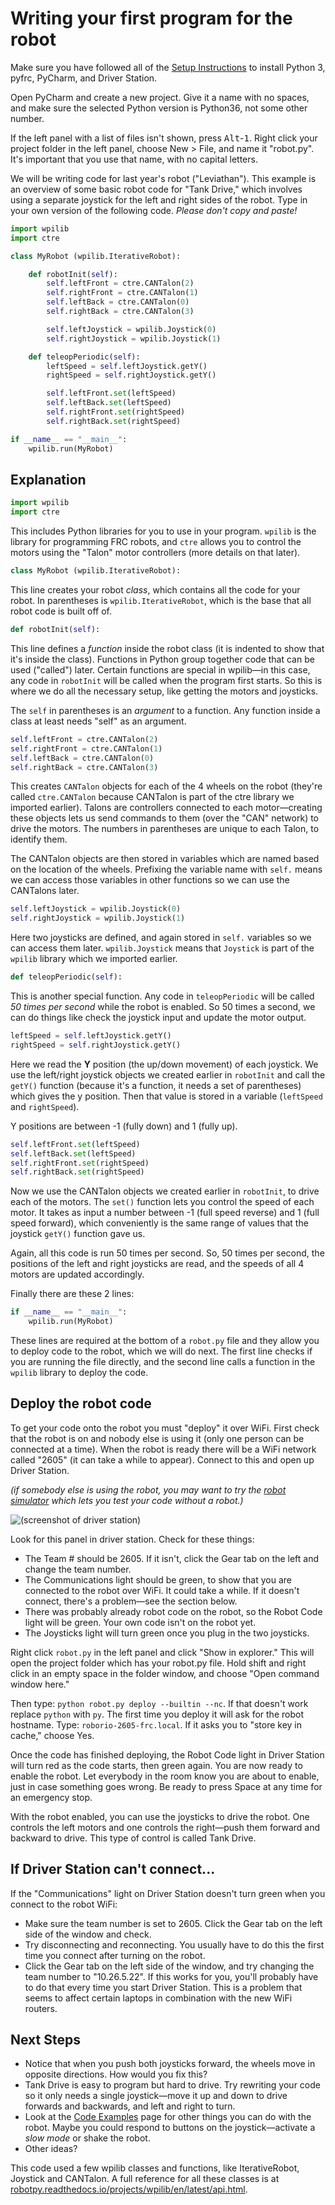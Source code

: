 # Writing your first program for the robot

Make sure you have followed all of the [Setup Instructions](../setup) to install Python 3, pyfrc, PyCharm, and Driver Station.

Open PyCharm and create a new project. Give it a name with no spaces, and make sure the selected Python version is Python36, not some other number.

If the left panel with a list of files isn't shown, press <kbd>Alt</kbd>-<kbd>1</kbd>. Right click your project folder in the left panel, choose New > File, and name it "robot.py". It's important that you use that name, with no capital letters.

We will be writing code for last year's robot ("Leviathan"). This example is an overview of some basic robot code for "Tank Drive," which involves using a separate joystick for the left and right sides of the robot. Type in your own version of the following code. *Please don't copy and paste!*

```python
import wpilib
import ctre

class MyRobot (wpilib.IterativeRobot):

    def robotInit(self):
        self.leftFront = ctre.CANTalon(2)
        self.rightFront = ctre.CANTalon(1)
        self.leftBack = ctre.CANTalon(0)
        self.rightBack = ctre.CANTalon(3)

        self.leftJoystick = wpilib.Joystick(0)
        self.rightJoystick = wpilib.Joystick(1)

    def teleopPeriodic(self):
        leftSpeed = self.leftJoystick.getY()
        rightSpeed = self.rightJoystick.getY()

        self.leftFront.set(leftSpeed)
        self.leftBack.set(leftSpeed)
        self.rightFront.set(rightSpeed)
        self.rightBack.set(rightSpeed)

if __name__ == "__main__":
    wpilib.run(MyRobot)
```

## Explanation

```python
import wpilib
import ctre
```
This includes Python libraries for you to use in your program. `wpilib` is the library for programming FRC robots, and `ctre` allows you to control the motors using the "Talon" motor controllers (more details on that later).

```python
class MyRobot (wpilib.IterativeRobot):
```

This line creates your robot *class*, which contains all the code for your robot. In parentheses is `wpilib.IterativeRobot`, which is the base that all robot code is built off of.

```python
def robotInit(self):
```

This line defines a *function* inside the robot class (it is indented to show that it's inside the class). Functions in Python group together code that can be used ("called") later. Certain functions are special in wpilib&mdash;in this case, any code in `robotInit` will be called when the program first starts. So this is where we do all the necessary setup, like getting the motors and joysticks.

The `self` in parentheses is an *argument* to a function. Any function inside a class at least needs "self" as an argument.

```python
self.leftFront = ctre.CANTalon(2)
self.rightFront = ctre.CANTalon(1)
self.leftBack = ctre.CANTalon(0)
self.rightBack = ctre.CANTalon(3)
```

This creates `CANTalon` objects for each of the 4 wheels on the robot (they're called `ctre.CANTalon` because CANTalon is part of the ctre library we imported earlier). Talons are controllers connected to each motor&mdash;creating these objects lets us send commands to them (over the "CAN" network) to drive the motors. The numbers in parentheses are unique to each Talon, to identify them.

The CANTalon objects are then stored in variables which are named based on the location of the wheels. Prefixing the variable name with `self.` means we can access those variables in other functions so we can use the CANTalons later.

```python
self.leftJoystick = wpilib.Joystick(0)
self.rightJoystick = wpilib.Joystick(1)
```

Here two joysticks are defined, and again stored in `self.` variables so we can access them later. `wpilib.Joystick` means that `Joystick` is part of the `wpilib` library which we imported earlier.

```python
def teleopPeriodic(self):
```

This is another special function. Any code in `teleopPeriodic` will be called *50 times per second* while the robot is enabled. So 50 times a second, we can do things like check the joystick input and update the motor output.

```python
leftSpeed = self.leftJoystick.getY()
rightSpeed = self.rightJoystick.getY()
```

Here we read the **Y** position (the up/down movement) of each joystick. We use the left/right joystick objects we created earlier in `robotInit` and call the `getY()` function (because it's a function, it needs a set of parentheses) which gives the y position. Then that value is stored in a variable (`leftSpeed` and `rightSpeed`).

Y positions are between -1 (fully down) and 1 (fully up).

```python
self.leftFront.set(leftSpeed)
self.leftBack.set(leftSpeed)
self.rightFront.set(rightSpeed)
self.rightBack.set(rightSpeed)
```

Now we use the CANTalon objects we created earlier in `robotInit`, to drive each of the motors. The `set()` function lets you control the speed of each motor. It takes as input a number between -1 (full speed reverse) and 1 (full speed forward), which conveniently is the same range of values that the joystick `getY()` function gave us.

Again, all this code is run 50 times per second. So, 50 times per second, the positions of the left and right joysticks are read, and the speeds of all 4 motors are updated accordingly.

Finally there are these 2 lines:

```python
if __name__ == "__main__":
    wpilib.run(MyRobot)
```

These lines are required at the bottom of a `robot.py` file and they allow you to deploy code to the robot, which we will do next. The first line checks if you are running the file directly, and the second line calls a function in the `wpilib` library to deploy the code.

## Deploy the robot code
To get your code onto the robot you must "deploy" it over WiFi. First check that the robot is on and nobody else is using it (only one person can be connected at a time). When the robot is ready there will be a WiFi network called "2605" (it can take a while to appear). Connect to this and open up Driver Station.

*(if somebody else is using the robot, you may want to try the [robot simulator](../robot-sim) which lets you test your code without a robot.)*

![(screenshot of driver station)](driver-station.png)

Look for this panel in driver station. Check for these things:

- The Team # should be 2605. If it isn't, click the Gear tab on the left and change the team number.
- The Communications light should be green, to show that you are connected to the robot over WiFi. It could take a while. If it doesn't connect, there's a problem&mdash;see the section below.
- There was probably already robot code on the robot, so the Robot Code light will be green. Your own code isn't on the robot yet.
- The Joysticks light will turn green once you plug in the two joysticks.

Right click `robot.py` in the left panel and click "Show in explorer." This will open the project folder which has your robot.py file. Hold shift and right click in an empty space in the folder window, and choose "Open command window here."

Then type: `python robot.py deploy --builtin --nc`. If that doesn't work replace `python` with `py`. The first time you deploy it will ask for the robot hostname. Type: `roborio-2605-frc.local`. If it asks you to "store key in cache," choose Yes.

Once the code has finished deploying, the Robot Code light in Driver Station will turn red as the code starts, then green again. You are now ready to enable the robot. Let everybody in the room know you are about to enable, just in case something goes wrong. Be ready to press Space at any time for an emergency stop.

With the robot enabled, you can use the joysticks to drive the robot. One controls the left motors and one controls the right&mdash;push them forward and backward to drive. This type of control is called Tank Drive.

## If Driver Station can't connect...

If the "Communications" light on Driver Station doesn't turn green when you connect to the robot WiFi:

- Make sure the team number is set to 2605. Click the Gear tab on the left side of the window and check.
- Try disconnecting and reconnecting. You usually have to do this the first time you connect after turning on the robot.
- Click the Gear tab on the left side of the window, and try changing the team number to "10.26.5.22". If this works for you, you'll probably have to do that every time you start Driver Station. This is a problem that seems to affect certain laptops in combination with the new WiFi routers.

## Next Steps

- Notice that when you push both joysticks forward, the wheels move in opposite directions. How would you fix this?
- Tank Drive is easy to program but hard to drive. Try rewriting your code so it only needs a single joystick&mdash;move it up and down to drive forwards and backwards, and left and right to turn.
- Look at the [Code Examples](../examples) page for other things you can do with the robot. Maybe you could respond to buttons on the joystick&mdash;activate a *slow mode* or shake the robot.
- Other ideas?

This code used a few wpilib classes and functions, like IterativeRobot, Joystick and CANTalon. A full reference for all these classes is at [robotpy.readthedocs.io/projects/wpilib/en/latest/api.html](http://robotpy.readthedocs.io/projects/wpilib/en/latest/api.html).
